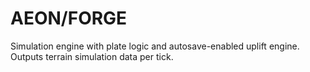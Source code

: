 # AEON/FORGE

Simulation engine with plate logic and autosave-enabled uplift engine. Outputs terrain simulation data per tick.
